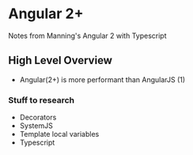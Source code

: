 # Angular 2+

Notes from Manning's Angular 2 with Typescript

## High Level Overview

- Angular(2+) is more performant than AngularJS (1)

### Stuff to research

- Decorators
- SystemJS
- Template local variables
- Typescript
